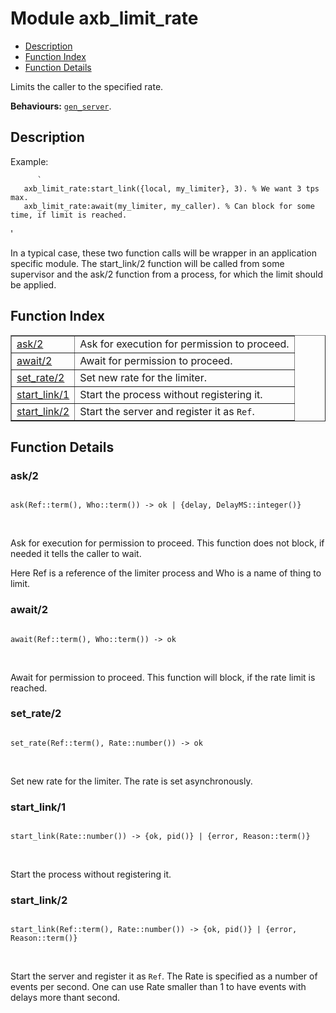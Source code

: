 

# Module axb_limit_rate #
* [Description](#description)
* [Function Index](#index)
* [Function Details](#functions)

Limits the caller to the specified rate.

__Behaviours:__ [`gen_server`](gen_server.md).

<a name="description"></a>

## Description ##
Example:

```
      `
   axb_limit_rate:start_link({local, my_limiter}, 3). % We want 3 tps max.
   axb_limit_rate:await(my_limiter, my_caller). % Can block for some time, if limit is reached.
```

'

In a typical case, these two function calls will be wrapper in
an application specific module. The start_link/2 function will
be called from some supervisor and the ask/2 function from a
process, for which the limit should be applied.
<a name="index"></a>

## Function Index ##


<table width="100%" border="1" cellspacing="0" cellpadding="2" summary="function index"><tr><td valign="top"><a href="#ask-2">ask/2</a></td><td>
Ask for execution for permission to proceed.</td></tr><tr><td valign="top"><a href="#await-2">await/2</a></td><td>
Await for permission to proceed.</td></tr><tr><td valign="top"><a href="#set_rate-2">set_rate/2</a></td><td>
Set new rate for the limiter.</td></tr><tr><td valign="top"><a href="#start_link-1">start_link/1</a></td><td>
Start the process without registering it.</td></tr><tr><td valign="top"><a href="#start_link-2">start_link/2</a></td><td>
Start the server and register it as <code>Ref</code>.</td></tr></table>


<a name="functions"></a>

## Function Details ##

<a name="ask-2"></a>

### ask/2 ###

<pre><code>
ask(Ref::term(), Who::term()) -&gt; ok | {delay, DelayMS::integer()}
</code></pre>
<br />

Ask for execution for permission to proceed.
This function does not block, if needed
it tells the caller to wait.

Here Ref is a reference of the limiter process
and Who is a name of thing to limit.

<a name="await-2"></a>

### await/2 ###

<pre><code>
await(Ref::term(), Who::term()) -&gt; ok
</code></pre>
<br />

Await for permission to proceed.
This function will block, if the rate limit is reached.

<a name="set_rate-2"></a>

### set_rate/2 ###

<pre><code>
set_rate(Ref::term(), Rate::number()) -&gt; ok
</code></pre>
<br />

Set new rate for the limiter.
The rate is set asynchronously.

<a name="start_link-1"></a>

### start_link/1 ###

<pre><code>
start_link(Rate::number()) -&gt; {ok, pid()} | {error, Reason::term()}
</code></pre>
<br />

Start the process without registering it.

<a name="start_link-2"></a>

### start_link/2 ###

<pre><code>
start_link(Ref::term(), Rate::number()) -&gt; {ok, pid()} | {error, Reason::term()}
</code></pre>
<br />

Start the server and register it as `Ref`.
The Rate is specified as a number of events per second.
One can use Rate smaller than 1 to have events with delays more thant second.

